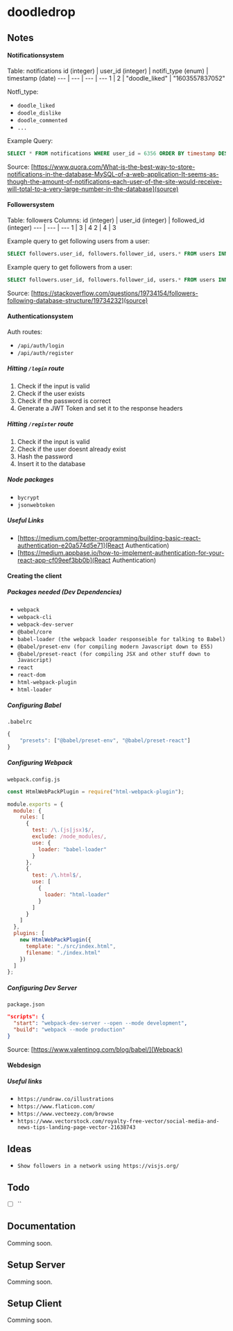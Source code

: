 # doodledrop 

## Notes

#### Notificationsystem
Table: notifications
id (integer) | user_id (integer)  | notifi_type (enum) | timestamp (date)
--- | --- | --- | ---
1 | 2 | "doodle_liked" | "1603557837052"

Notfi_type: 
- `doodle_liked`
- `doodle_dislike` 
- `doodle_commented`
- `...` <br>

Example Query: 
```sql
SELECT * FROM notifications WHERE user_id = 6356 ORDER BY timestamp DESC;
```

Source:
[https://www.quora.com/What-is-the-best-way-to-store-notifications-in-the-database-MySQL-of-a-web-application-It-seems-as-though-the-amount-of-notifications-each-user-of-the-site-would-receive-will-total-to-a-very-large-number-in-the-database](source)

#### Followersystem
Table: followers
Columns: 
id (integer) | user_id (integer) | followed_id (integer)
--- | --- | ---
1 | 3 | 4
2 | 4 | 3

Example query to get following users from a user: 
```sql
SELECT followers.user_id, followers.follower_id, users.* FROM users INNER JOIN followers ON users.id = followers.follower_id WHERE followers.user_id = 3;
```
Example query to get followers from a user: 
```sql
SELECT followers.user_id, followers.follower_id, users.* FROM users INNER JOIN followers ON users.id = followers.user_id WHERE followers.follower_id = 3;
```
Source:
[https://stackoverflow.com/questions/19734154/followers-following-database-structure/19734232](source)


#### Authenticationsystem

Auth routes:
- `/api/auth/login`
- `/api/auth/register`

##### Hitting `/login` route

1. Check if the input is valid
2. Check if the user exists
3. Check if the password is correct
4. Generate a JWT Token and set it to the response headers

##### Hitting `/register` route

1. Check if the input is valid
2. Check if the user doesnt already exist
3. Hash the password
4. Insert it to the database

##### Node packages 

- `bycrypt`
- `jsonwebtoken`

##### Useful Links
- [https://medium.com/better-programming/building-basic-react-authentication-e20a574d5e71](React Authentication)
- [https://medium.appbase.io/how-to-implement-authentication-for-your-react-app-cf09eef3bb0b](React Authentication)

#### Creating the client

##### Packages needed (Dev Dependencies)
- `webpack`
- `webpack-cli`
- `webpack-dev-server`
- `@babel/core`
- `babel-loader (the webpack loader responseible for talking to Babel)`
- `@babel/preset-env (for compiling modern Javascript down to ES5)`
- `@babel/preset-react (for compiling JSX and other stuff down to Javascript)`
- `react`
- `react-dom`
- `html-webpack-plugin`
- `html-loader`

##### Configuring Babel
`.babelrc`
```js
{
    "presets": ["@babel/preset-env", "@babel/preset-react"]
}
```

##### Configuring Webpack
`webpack.config.js`
```js
const HtmlWebPackPlugin = require("html-webpack-plugin");

module.exports = {
  module: {
    rules: [
      {
        test: /\.(js|jsx)$/,
        exclude: /node_modules/,
        use: {
          loader: "babel-loader"
        }
      },
      {
        test: /\.html$/,
        use: [
          {
            loader: "html-loader"
          }
        ]
      }
    ]
  },
  plugins: [
    new HtmlWebPackPlugin({
      template: "./src/index.html",
      filename: "./index.html"
    })
  ]
};
```

##### Configuring Dev Server
`package.json`
```json
"scripts": {
  "start": "webpack-dev-server --open --mode development",
  "build": "webpack --mode production"
}
```

Source: [https://www.valentinog.com/blog/babel/](Webpack)
#### Webdesign
##### Useful links
- `https://undraw.co/illustrations`
- `https://www.flaticon.com/`
- `https://www.vecteezy.com/browse`
- `https://www.vectorstock.com/royalty-free-vector/social-media-and-news-tips-landing-page-vector-21638743`

## Ideas
- `Show followers in a network using https://visjs.org/`

## Todo
- [ ] ``

## Documentation
Comming soon.
## Setup Server
Comming soon.
## Setup Client
Comming soon.

